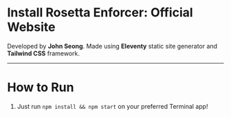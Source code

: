 # Install Rosetta Enforcer: Official Website
Developed by **John Seong**. Made using **Eleventy** static site generator and **Tailwind CSS** framework.

---

# How to Run
1. Just run ```npm install && npm start``` on your preferred Terminal app!
